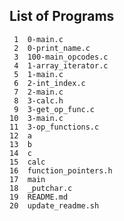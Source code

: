 ## List of Programs

     1	0-main.c
     2	0-print_name.c
     3	100-main_opcodes.c
     4	1-array_iterator.c
     5	1-main.c
     6	2-int_index.c
     7	2-main.c
     8	3-calc.h
     9	3-get_op_func.c
    10	3-main.c
    11	3-op_functions.c
    12	a
    13	b
    14	c
    15	calc
    16	function_pointers.h
    17	main
    18	_putchar.c
    19	README.md
    20	update_readme.sh
